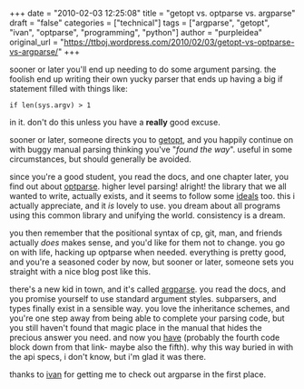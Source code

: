 +++
date = "2010-02-03 12:25:08"
title = "getopt vs. optparse vs. argparse"
draft = "false"
categories = ["technical"]
tags = ["argparse", "getopt", "ivan", "optparse", "programming", "python"]
author = "purpleidea"
original_url = "https://ttboj.wordpress.com/2010/02/03/getopt-vs-optparse-vs-argparse/"
+++

sooner or later you'll end up needing to do some argument parsing. the foolish end up writing their own yucky parser that ends up having a big if statement filled with things like:

<code>if len(sys.argv) &gt; 1</code>

in it. don't do this unless you have a <b>really</b> good excuse.

sooner or later, someone directs you to <a href="http://docs.python.org/library/getopt.html">getopt</a>, and you happily continue on with buggy manual parsing thinking you've "<i>found the way</i>". useful in some circumstances, but should generally be avoided.

since you're a good student, you read the docs, and one chapter later, you find out about <a href="http://docs.python.org/library/optparse.html">optparse</a>. higher level parsing! alright! the library that we all wanted to write, actually exists, and it seems to follow some <a href="http://docs.python.org/library/optparse.html#background">ideals</a> too. this i actually appreciate, and it <i>is</i> lovely to use. you dream about all programs using this common library and unifying the world. consistency is a dream.

you then remember that the positional syntax of cp, git, man, and friends actually <i>does</i> makes sense, and you'd like for them not to change. you go on with life, hacking up optparse when needed. everything is pretty good, and you're a seasoned coder by now, but sooner or later, someone sets you straight with a nice blog post like this.

there's a new kid in town, and it's called <a href="http://code.google.com/p/argparse/">argparse</a>. you read the docs, and you promise yourself to use standard argument styles. subparsers, and types finally exist in a sensible way. you love the inheritance schemes, and you're one step away from being able to complete your parsing code, but you still haven't found that magic place in the manual that hides the precious answer you need. and now you <a href="http://argparse.googlecode.com/svn/tags/r101/doc/other-methods.html#sub-commands">have</a> (probably the fourth code block down from that link- maybe also the fifth). why this way buried in with the api specs, i don't know, but i'm glad it was there.

thanks to <a href="http://www.cs.mcgill.ca/~isavov/">ivan</a> for getting me to check out argparse in the first place.

